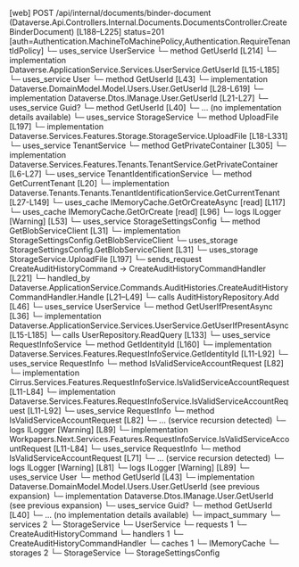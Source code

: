 [web] POST /api/internal/documents/binder-document  (Dataverse.Api.Controllers.Internal.Documents.DocumentsController.CreateBinderDocument)  [L188–L225] status=201 [auth=Authentication.MachineToMachinePolicy,Authentication.RequireTenantIdPolicy]
  └─ uses_service UserService
    └─ method GetUserId [L214]
      └─ implementation Dataverse.ApplicationService.Services.UserService.GetUserId [L15-L185]
        └─ uses_service User
          └─ method GetUserId [L43]
            └─ implementation Dataverse.DomainModel.Model.Users.User.GetUserId [L28-L619]
            └─ implementation Dataverse.Dtos.IManage.User.GetUserId [L21-L27]
        └─ uses_service Guid?
          └─ method GetUserId [L40]
            └─ ... (no implementation details available)
  └─ uses_service StorageService
    └─ method UploadFile [L197]
      └─ implementation Dataverse.Services.Features.Storage.StorageService.UploadFile [L18-L331]
        └─ uses_service TenantService
          └─ method GetPrivateContainer [L305]
            └─ implementation Dataverse.Services.Features.Tenants.TenantService.GetPrivateContainer [L6-L27]
              └─ uses_service TenantIdentificationService
                └─ method GetCurrentTenant [L20]
                  └─ implementation Dataverse.Tenants.Tenants.TenantIdentificationService.GetCurrentTenant [L27-L149]
                    └─ uses_cache IMemoryCache.GetOrCreateAsync [read] [L117]
                    └─ uses_cache IMemoryCache.GetOrCreate [read] [L96]
                    └─ logs ILogger<ITenantIdentificationService> [Warning] [L53]
        └─ uses_service StorageSettingsConfig
          └─ method GetBlobServiceClient [L31]
            └─ implementation StorageSettingsConfig.GetBlobServiceClient
        └─ uses_storage StorageSettingsConfig.GetBlobServiceClient [L31]
  └─ uses_storage StorageService.UploadFile [L197]
  └─ sends_request CreateAuditHistoryCommand -> CreateAuditHistoryCommandHandler [L221]
    └─ handled_by Dataverse.ApplicationService.Commands.AuditHistories.CreateAuditHistoryCommandHandler.Handle [L21–L49]
      └─ calls AuditHistoryRepository.Add [L46]
      └─ uses_service UserService
        └─ method GetUserIfPresentAsync [L36]
          └─ implementation Dataverse.ApplicationService.Services.UserService.GetUserIfPresentAsync [L15-L185]
            └─ calls UserRepository.ReadQuery [L133]
            └─ uses_service RequestInfoService
              └─ method GetIdentityId [L160]
                └─ implementation Dataverse.Services.Features.RequestInfoService.GetIdentityId [L11-L92]
                  └─ uses_service RequestInfo
                    └─ method IsValidServiceAccountRequest [L82]
                      └─ implementation Cirrus.Services.Features.RequestInfoService.IsValidServiceAccountRequest [L11-L84]
                      └─ implementation Dataverse.Services.Features.RequestInfoService.IsValidServiceAccountRequest [L11-L92]
                        └─ uses_service RequestInfo
                          └─ method IsValidServiceAccountRequest [L82]
                            └─ ... (service recursion detected)
                        └─ logs ILogger<IRequestInfoService> [Warning] [L89]
                      └─ implementation Workpapers.Next.Services.Features.RequestInfoService.IsValidServiceAccountRequest [L11-L84]
                        └─ uses_service RequestInfo
                          └─ method IsValidServiceAccountRequest [L71]
                            └─ ... (service recursion detected)
                        └─ logs ILogger<IRequestInfoService> [Warning] [L81]
                  └─ logs ILogger<IRequestInfoService> [Warning] [L89]
            └─ uses_service User
              └─ method GetUserId [L43]
                └─ implementation Dataverse.DomainModel.Model.Users.User.GetUserId (see previous expansion)
                └─ implementation Dataverse.Dtos.IManage.User.GetUserId (see previous expansion)
            └─ uses_service Guid?
              └─ method GetUserId [L40]
                └─ ... (no implementation details available)
  └─ impact_summary
    └─ services 2
      └─ StorageService
      └─ UserService
    └─ requests 1
      └─ CreateAuditHistoryCommand
    └─ handlers 1
      └─ CreateAuditHistoryCommandHandler
    └─ caches 1
      └─ IMemoryCache
    └─ storages 2
      └─ StorageService
      └─ StorageSettingsConfig


